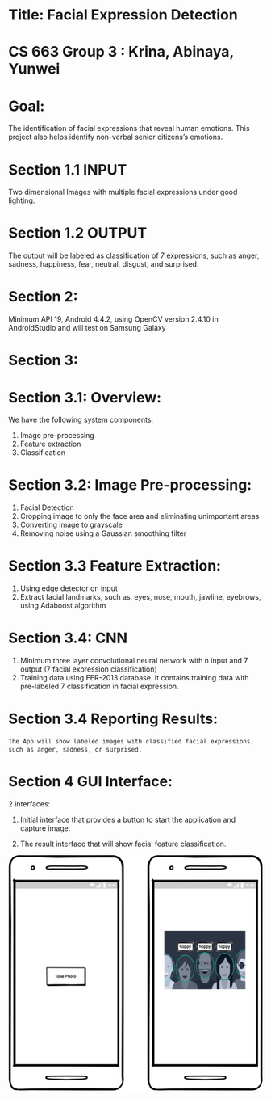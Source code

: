 # Title: Facial Expression Detection

# CS 663 Group 3 : Krina, Abinaya, Yunwei

# Goal: 
The identification of facial expressions that reveal human emotions. This project also helps identify non-verbal senior citizens’s emotions. 

# Section 1.1 INPUT

Two dimensional Images with multiple facial expressions under good lighting. 

# Section 1.2 OUTPUT

The output will be labeled as classification of 7 expressions, such as anger, sadness, happiness, fear, neutral, disgust, and surprised.

# Section 2: 

Minimum API 19, Android 4.4.2, using OpenCV version 2.4.10 in AndroidStudio and will test on Samsung Galaxy

# Section 3:

# Section 3.1: Overview: 

We have the following system components: 

1.	Image pre-processing 
2.	Feature extraction
3.	Classification

# Section 3.2: Image Pre-processing:
1.	Facial Detection 
2.	Cropping image to only the face area and eliminating unimportant areas
3.	Converting image to grayscale
4.	Removing noise using a Gaussian smoothing filter

# Section 3.3 Feature Extraction:
1.	Using edge detector on input
2.	Extract facial landmarks, such as, eyes, nose, mouth, jawline, eyebrows, using Adaboost algorithm 

# Section 3.4: CNN
1.	Minimum three layer convolutional neural network with n input and 7 output (7 facial expression classification)
2.	Training data using FER-2013 database. It contains training data with pre-labeled 7 classification in facial expression.

# Section 3.4 Reporting Results: 
	The App will show labeled images with classified facial expressions, such as anger, sadness, or surprised.

# Section 4 GUI Interface: 

2 interfaces:

1.	Initial interface that provides a button to start the application and capture image.

2.	The result interface that will show facial feature classification.

 
![image](https://github.com/CS663/Project-Proposal/blob/main/New%20Wireframe%201.png)
